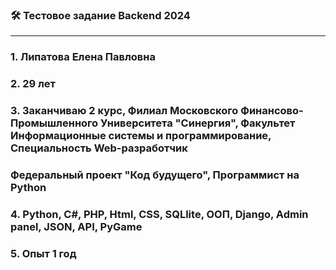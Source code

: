### 🛠️ Тестовое задание Backend 2024 
---
### 1. Липатова Елена Павловна
### 2. 29 лет
### 3. Заканчиваю 2 курс, Филиал Московского Финансово-Промышленного Университета "Синергия", Факультет Информационные системы и программирование, Специальность Web-разработчик
### Федеральный проект "Код будущего", Программист на Python
### 4. Python, C#, PHP, Html, CSS, SQLlite, ООП, Django, Admin panel, JSON, API, PyGame
### 5. Опыт 1 год

